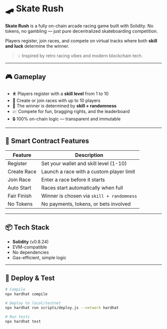 # 🛹 Skate Rush 
  
**Skate Rush** is a fully on-chain arcade racing game built with Solidity. No tokens, no gambling — just pure decentralized skateboarding competition.

Players register, join races, and compete on virtual tracks where both **skill and luck** determine the winner.

> 💡 Inspired by retro racing vibes and modern blockchain tech. 

---

## 🎮 Gameplay

- ⛹️ Players register with a **skill level** from 1 to 10  
- 🏁 Create or join races with up to 10 players    
- 🎲 The winner is determined by **skill + randomness**   
- 📈 Compete for fun, bragging rights, and the leaderboard  
- 🔒 100% on-chain logic — transparent and immutable 

---

## 🔧 Smart Contract Features

| Feature        | Description                                       |
|----------------|---------------------------------------------------|
| Register       | Set your wallet and skill level (1-10)            |
| Create Race    | Launch a race with a custom player limit          |
| Join Race      | Enter a race before it starts                     |
| Auto Start     | Races start automatically when full               |
| Fair Finish    | Winner is chosen via `skill + randomness`         |
| No Tokens      | No payments, tokens, or bets involved             |

---

## 📦 Tech Stack

- **Solidity** (v0.8.24)
- EVM-compatible
- No dependencies
- Gas-efficient, simple logic

---

## 🚀 Deploy & Test

```bash
# Compile
npx hardhat compile

# Deploy to local/testnet
npx hardhat run scripts/deploy.js --network hardhat

# Run tests
npx hardhat test
